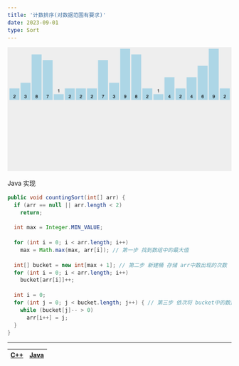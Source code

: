 ```yaml
---
title: '计数排序(对数据范围有要求)'
date: 2023-09-01
type: Sort
---
```


![计数排序](/public/images/ds/countingSort.gif)

Java 实现

```java
public void countingSort(int[] arr) {
  if (arr == null || arr.length < 2)
    return;

  int max = Integer.MIN_VALUE;

  for (int i = 0; i < arr.length; i++)
    max = Math.max(max, arr[i]); // 第一步 找到数组中的最大值

  int[] bucket = new int[max + 1]; // 第二步 新建桶 存储 arr中数出现的次数
  for (int i = 0; i < arr.length; i++)
    bucket[arr[i]]++;

  int i = 0;
  for (int j = 0; j < bucket.length; j++) { // 第三步 依次将 bucket中的数据倒出
    while (bucket[j]-- > 0)
      arr[i++] = j;
  }
}
```

<hr/>

| [C++](https://github.com/ZhengKe996/DS/blob/main/src/count_sort/count_sort.cpp) | [Java](https://github.com/ZhengKe996/DS/blob/main/src/count_sort/count_sort.java) |
| :-----------------------------------------------------------------------------: | :-------------------------------------------------------------------------------: |
